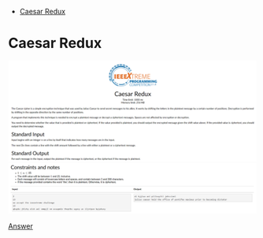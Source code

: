 - [Caesar Redux](#Caesar-Redux)


# Caesar Redux

![Alt text](Images/Caesar%20Redux%201.png)
![Alt text](Images/Caesar%20Redux%202.png)

[Answer](Codes/caesarredux.py)